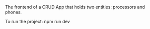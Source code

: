The frontend of a CRUD App that holds two entities: processors and phones.

To run the project: npm run dev
